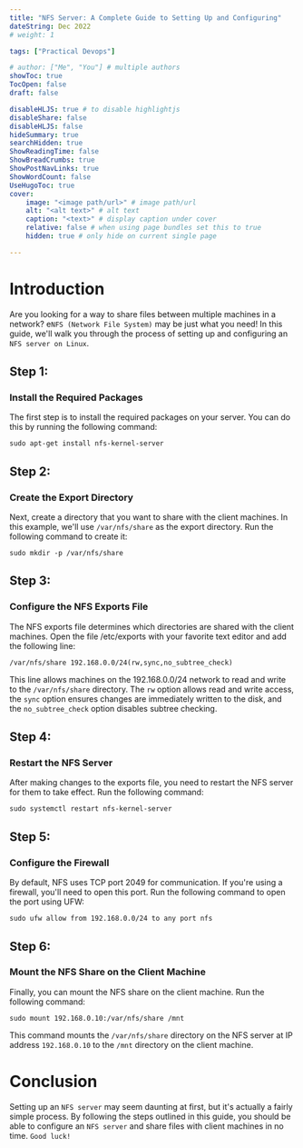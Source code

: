 ```yaml
---
title: "NFS Server: A Complete Guide to Setting Up and Configuring"
dateString: Dec 2022
# weight: 1

tags: ["Practical Devops"]

# author: ["Me", "You"] # multiple authors
showToc: true
TocOpen: false
draft: false

disableHLJS: true # to disable highlightjs
disableShare: false
disableHLJS: false
hideSummary: true
searchHidden: true
ShowReadingTime: false
ShowBreadCrumbs: true
ShowPostNavLinks: true
ShowWordCount: false
UseHugoToc: true
cover:
    image: "<image path/url>" # image path/url
    alt: "<alt text>" # alt text
    caption: "<text>" # display caption under cover
    relative: false # when using page bundles set this to true
    hidden: true # only hide on current single page

---
```

    
    
# Introduction    
Are you looking for a way to share files between multiple machines in a network? e`NFS (Network File System)` may be just what you need! In this guide, we'll walk you through the process of setting up and configuring an `NFS server on Linux`.

## Step 1: 
### Install the Required Packages
The first step is to install the required packages on your server. You can do this by running the following command:
    
    sudo apt-get install nfs-kernel-server
    
    
## Step 2: 
### Create the Export Directory
Next, create a directory that you want to share with the client machines. In this example, we'll use `/var/nfs/share` as the export directory. Run the following command to create it:



    sudo mkdir -p /var/nfs/share
## Step 3: 
### Configure the NFS Exports File
The NFS exports file determines which directories are shared with the client machines. Open the file /etc/exports with your favorite text editor and add the following line:



    /var/nfs/share 192.168.0.0/24(rw,sync,no_subtree_check)
This line allows machines on the 192.168.0.0/24 network to read and write to the `/var/nfs/share` directory. The `rw` option allows read and write access, the `sync` option ensures changes are immediately written to the disk, and the `no_subtree_check` option disables subtree checking.

## Step 4: 
### Restart the NFS Server
After making changes to the exports file, you need to restart the NFS server for them to take effect. Run the following command:


    sudo systemctl restart nfs-kernel-server
## Step 5: 
### Configure the Firewall
By default, NFS uses TCP port 2049 for communication. If you're using a firewall, you'll need to open this port. Run the following command to open the port using UFW:

```
sudo ufw allow from 192.168.0.0/24 to any port nfs
```
## Step 6: 
### Mount the NFS Share on the Client Machine
Finally, you can mount the NFS share on the client machine. Run the following command:


    sudo mount 192.168.0.10:/var/nfs/share /mnt
This command mounts the `/var/nfs/share` directory on the NFS server at IP address `192.168.0.10` to the `/mnt` directory on the client machine.

# Conclusion
Setting up an `NFS server` may seem daunting at first, but it's actually a fairly simple process. By following the steps outlined in this guide, you should be able to configure an `NFS server` and share files with client machines in no time. `Good luck!`   

    
    
